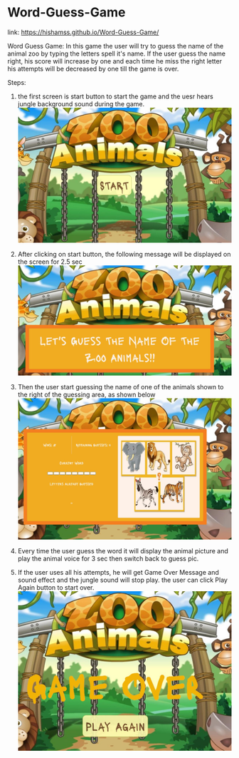 # Word-Guess-Game
link: https://hishamss.github.io/Word-Guess-Game/

Word Guess Game: In this game the user will try to guess the name of the animal zoo by typing the letters spell it's name.
If the user guess the name right, his score will increase by one and each time he miss the right letter his attempts will be decreased by one till the game is over.

Steps:

1. the first screen is start button to start the game and the uesr hears jungle background sound during the game.
   ![Start Button](assets/images/step1.jpg)

2. After clicking on start button, the following message will be displayed on the screen for 2.5 sec
   ![welcome Message](assets/images/step2.jpg)

3. Then the user start guessing the name of one of the animals shown to the right of the guessing area, as shown below
   ![zoo animals](assets/images/step3.jpg)

4. Every time the user guess the word it will display the animal picture and play the animal voice for 3 sec then switch back to guess pic.

5. If the user uses all his attempts, he will get Game Over Message and sound effect and the jungle sound will stop play. the user can click Play Again button to start over.
   ![Game OVer](assets/images/step5.jpg)
